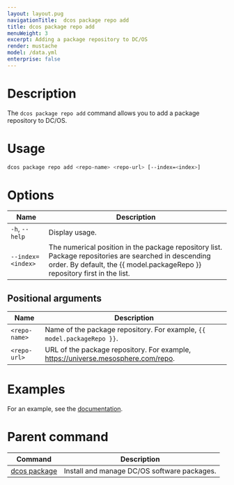 ```yaml
---
layout: layout.pug
navigationTitle:  dcos package repo add
title: dcos package repo add
menuWeight: 3
excerpt: Adding a package repository to DC/OS
render: mustache
model: /data.yml
enterprise: false
---
```


# Description
The `dcos package repo add` command allows you to add a package repository to DC/OS.

# Usage

```bash
dcos package repo add <repo-name> <repo-url> [--index=<index>]
```

# Options

| Name | Description |
|---------|-------------|
| `-h`, `--help` | Display usage. |
| `--index=<index>`   | The numerical position in the package repository list. Package repositories are searched in descending order. By default, the {{ model.packageRepo }} repository first in the list. |

## Positional arguments

| Name |  Description |
|---------|-------------|
| `<repo-name>`   |   Name of the package repository. For example, `{{ model.packageRepo }}`. |
| `<repo-url>`   |   URL of the package repository. For example, https://universe.mesosphere.com/repo. |


# Examples

For an example, see the [documentation](/1.14/administering-clusters/repo/).

# Parent command

| Command | Description |
|---------|-------------|
| [dcos package](/1.14/cli/command-reference/dcos-package/)   | Install and manage DC/OS software packages. |
